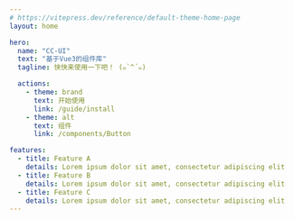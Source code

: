 ```yaml
---
# https://vitepress.dev/reference/default-theme-home-page
layout: home

hero:
  name: "CC-UI"
  text: "基于Vue3的组件库"
  tagline: 快快来使用一下吧！ (๑`^´๑)

  actions:
    - theme: brand
      text: 开始使用
      link: /guide/install
    - theme: alt
      text: 组件
      link: /components/Button

features:
  - title: Feature A
    details: Lorem ipsum dolor sit amet, consectetur adipiscing elit
  - title: Feature B
    details: Lorem ipsum dolor sit amet, consectetur adipiscing elit
  - title: Feature C
    details: Lorem ipsum dolor sit amet, consectetur adipiscing elit
---
```


